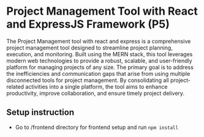 # Project Management Tool with React and ExpressJS Framework (P5)
The Project Management tool with react and express is a comprehensive project management tool designed to streamline project planning, execution, and monitoring. Built using the MERN stack, this tool leverages modern web technologies to provide a robust, scalable, and user-friendly platform for managing projects of any size. The primary goal is to address the inefficiencies and communication gaps that arise from using multiple disconnected tools for project management. By consolidating all project-related activities into a single platform, the tool aims to enhance productivity, improve collaboration, and ensure timely project delivery.

## Setup instruction

  - Go to /frontend directory for frontend setup and run `npm install`
